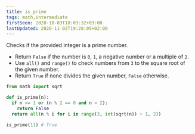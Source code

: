 ```yaml
---
title: is_prime
tags: math,intermediate
firstSeen: 2020-10-03T18:03:32+03:00
lastUpdated: 2020-11-02T19:28:05+02:00
---
```


Checks if the provided integer is a prime number.

- Return `False` if the number is `0`, `1`, a negative number or a multiple of `2`.
- Use `all()` and `range()` to check numbers from `3` to the square root of the given number.
- Return `True` if none divides the given number, `False` otherwise.

```py
from math import sqrt

def is_prime(n):
  if n <= 1 or (n % 2 == 0 and n > 2):
    return False
  return all(n % i for i in range(3, int(sqrt(n)) + 1, 2))
```

```py
is_prime(11) # True
```
